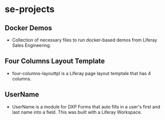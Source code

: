 # se-projects

## Docker Demos
- Collection of necessary files to run docker-based demos from Liferay Sales Engineering.

## Four Columns Layout Template
- four-columns-layouttpl is a Liferay page layout temptale that has 4 columns.

## UserName
- UserName is a module for DXP Forms that auto fills in a user's first and last name into a field. This was built with a Liferay Workspace.